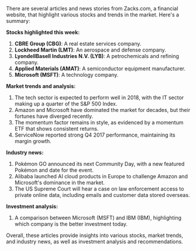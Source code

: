 There are several articles and news stories from Zacks.com, a financial website, that highlight various stocks and trends in the market. Here's a summary:

**Stocks highlighted this week:**

1. **CBRE Group (CBG)**: A real estate services company.
2. **Lockheed Martin (LMT)**: An aerospace and defense company.
3. **LyondellBasell Industries N.V. (LYB)**: A petrochemicals and refining company.
4. **Applied Materials (AMAT)**: A semiconductor equipment manufacturer.
5. **Microsoft (MSFT)**: A technology company.

**Market trends and analysis:**

1. The tech sector is expected to perform well in 2018, with the IT sector making up a quarter of the S&P 500 Index.
2. Amazon and Microsoft have dominated the market for decades, but their fortunes have diverged recently.
3. The momentum factor remains in style, as evidenced by a momentum ETF that shows consistent returns.
4. ServiceNow reported strong Q4 2017 performance, maintaining its margin growth.

**Industry news:**

1. Pokémon GO announced its next Community Day, with a new featured Pokémon and date for the event.
2. Alibaba launched AI cloud products in Europe to challenge Amazon and Microsoft's dominance in the market.
3. The US Supreme Court will hear a case on law enforcement access to private online data, including emails and customer data stored overseas.

**Investment analysis:**

1. A comparison between Microsoft (MSFT) and IBM (IBM), highlighting which company is the better investment today.

Overall, these articles provide insights into various stocks, market trends, and industry news, as well as investment analysis and recommendations.